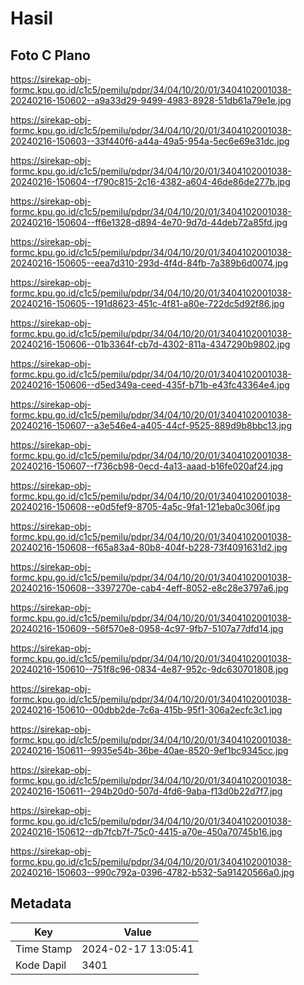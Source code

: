 # Hasil

## Foto C Plano

https://sirekap-obj-formc.kpu.go.id/c1c5/pemilu/pdpr/34/04/10/20/01/3404102001038-20240216-150602--a9a33d29-9499-4983-8928-51db61a79e1e.jpg

https://sirekap-obj-formc.kpu.go.id/c1c5/pemilu/pdpr/34/04/10/20/01/3404102001038-20240216-150603--33f440f6-a44a-49a5-954a-5ec6e69e31dc.jpg

https://sirekap-obj-formc.kpu.go.id/c1c5/pemilu/pdpr/34/04/10/20/01/3404102001038-20240216-150604--f790c815-2c16-4382-a604-46de86de277b.jpg

https://sirekap-obj-formc.kpu.go.id/c1c5/pemilu/pdpr/34/04/10/20/01/3404102001038-20240216-150604--ff6e1328-d894-4e70-9d7d-44deb72a85fd.jpg

https://sirekap-obj-formc.kpu.go.id/c1c5/pemilu/pdpr/34/04/10/20/01/3404102001038-20240216-150605--eea7d310-293d-4f4d-84fb-7a389b6d0074.jpg

https://sirekap-obj-formc.kpu.go.id/c1c5/pemilu/pdpr/34/04/10/20/01/3404102001038-20240216-150605--191d8623-451c-4f81-a80e-722dc5d92f86.jpg

https://sirekap-obj-formc.kpu.go.id/c1c5/pemilu/pdpr/34/04/10/20/01/3404102001038-20240216-150606--01b3364f-cb7d-4302-811a-4347290b9802.jpg

https://sirekap-obj-formc.kpu.go.id/c1c5/pemilu/pdpr/34/04/10/20/01/3404102001038-20240216-150606--d5ed349a-ceed-435f-b71b-e43fc43364e4.jpg

https://sirekap-obj-formc.kpu.go.id/c1c5/pemilu/pdpr/34/04/10/20/01/3404102001038-20240216-150607--a3e546e4-a405-44cf-9525-889d9b8bbc13.jpg

https://sirekap-obj-formc.kpu.go.id/c1c5/pemilu/pdpr/34/04/10/20/01/3404102001038-20240216-150607--f736cb98-0ecd-4a13-aaad-b16fe020af24.jpg

https://sirekap-obj-formc.kpu.go.id/c1c5/pemilu/pdpr/34/04/10/20/01/3404102001038-20240216-150608--e0d5fef9-8705-4a5c-9fa1-121eba0c306f.jpg

https://sirekap-obj-formc.kpu.go.id/c1c5/pemilu/pdpr/34/04/10/20/01/3404102001038-20240216-150608--f65a83a4-80b8-404f-b228-73f4091631d2.jpg

https://sirekap-obj-formc.kpu.go.id/c1c5/pemilu/pdpr/34/04/10/20/01/3404102001038-20240216-150608--3397270e-cab4-4eff-8052-e8c28e3797a6.jpg

https://sirekap-obj-formc.kpu.go.id/c1c5/pemilu/pdpr/34/04/10/20/01/3404102001038-20240216-150609--56f570e8-0958-4c97-9fb7-5107a77dfd14.jpg

https://sirekap-obj-formc.kpu.go.id/c1c5/pemilu/pdpr/34/04/10/20/01/3404102001038-20240216-150610--751f8c96-0834-4e87-952c-9dc630701808.jpg

https://sirekap-obj-formc.kpu.go.id/c1c5/pemilu/pdpr/34/04/10/20/01/3404102001038-20240216-150610--00dbb2de-7c6a-415b-95f1-306a2ecfc3c1.jpg

https://sirekap-obj-formc.kpu.go.id/c1c5/pemilu/pdpr/34/04/10/20/01/3404102001038-20240216-150611--9935e54b-36be-40ae-8520-9ef1bc9345cc.jpg

https://sirekap-obj-formc.kpu.go.id/c1c5/pemilu/pdpr/34/04/10/20/01/3404102001038-20240216-150611--294b20d0-507d-4fd6-9aba-f13d0b22d7f7.jpg

https://sirekap-obj-formc.kpu.go.id/c1c5/pemilu/pdpr/34/04/10/20/01/3404102001038-20240216-150612--db7fcb7f-75c0-4415-a70e-450a70745b16.jpg

https://sirekap-obj-formc.kpu.go.id/c1c5/pemilu/pdpr/34/04/10/20/01/3404102001038-20240216-150603--990c792a-0396-4782-b532-5a91420566a0.jpg


## Metadata

| Key        | Value               |
| ---------- | ------------------- |
| Time Stamp | 2024-02-17 13:05:41 |
| Kode Dapil | 3401                |



